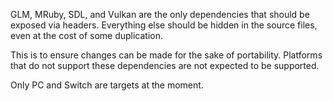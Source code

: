 GLM, MRuby, SDL, and Vulkan are the only dependencies that should be exposed
via headers. Everything else should be hidden in the source files, even at the
cost of some duplication.

This is to ensure changes can be made for the sake of portability. Platforms
that do not support these dependencies are not expected to be supported.

Only PC and Switch are targets at the moment.

